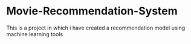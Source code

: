 # Movie-Recommendation-System
This is a project in which i have created a recommendation model using machine learning tools 
